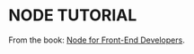 # NODE TUTORIAL

From the book: [Node for Front-End Developers](https://www.safaribooksonline.com/library/view/node-for-front-end/9781449329112/).
